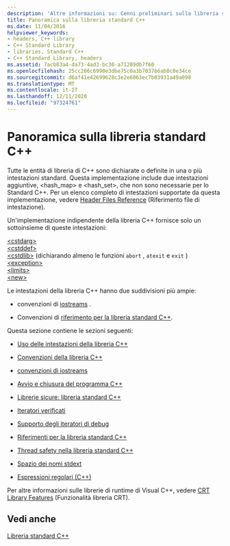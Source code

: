 ```yaml
---
description: 'Altre informazioni su: Cenni preliminari sulla libreria standard C++'
title: Panoramica sulla libreria standard C++
ms.date: 11/04/2016
helpviewer_keywords:
- headers, C++ library
- C++ Standard Library
- libraries, Standard C++
- C++ Standard Library, headers
ms.assetid: 7acb83a4-da73-4ad3-bc30-a71289db7f60
ms.openlocfilehash: 25cc206c6990e3dbe75c0a3b703766ab0c0e34ce
ms.sourcegitcommit: d6af41e42699628c3e2e6063ec7b03931a49a098
ms.translationtype: MT
ms.contentlocale: it-IT
ms.lasthandoff: 12/11/2020
ms.locfileid: "97324761"
---
```

# <a name="c-standard-library-overview"></a>Panoramica sulla libreria standard C++

Tutte le entità di libreria di C++ sono dichiarate o definite in una o più intestazioni standard. Questa implementazione include due intestazioni aggiuntive, \<hash_map> e \<hash_set>, che non sono necessarie per lo Standard C++. Per un elenco completo di intestazioni supportate da questa implementazione, vedere [Header Files Reference](../standard-library/cpp-standard-library-header-files.md) (Riferimento file di intestazione).

Un'implementazione indipendente della libreria C++ fornisce solo un sottoinsieme di queste intestazioni:

[\<cstdarg>](../standard-library/cstdarg.md)\
[\<cstddef>](../standard-library/cstddef.md)\
[\<cstdlib>](../standard-library/cstdlib.md) (dichiarando almeno le funzioni `abort` , `atexit` e `exit` ) \
[\<exception>](../standard-library/exception.md)\
[\<limits>](../standard-library/limits.md)\
[\<new>](../standard-library/new.md)

Le intestazioni della libreria C++ hanno due suddivisioni più ampie:

- convenzioni di [iostreams](../standard-library/iostreams-conventions.md) .

- Convenzioni di [riferimento per la libreria standard C++](../standard-library/cpp-standard-library-reference.md).

Questa sezione contiene le sezioni seguenti:

- [Uso delle intestazioni della libreria C++](../standard-library/using-cpp-library-headers.md)

- [Convenzioni della libreria C++](../standard-library/cpp-library-conventions.md)

- [convenzioni di iostreams](../standard-library/iostreams-conventions.md)

- [Avvio e chiusura del programma C++](../standard-library/cpp-program-startup-and-termination.md)

- [Librerie sicure: libreria standard C++](../standard-library/safe-libraries-cpp-standard-library.md)

- [Iteratori verificati](../standard-library/checked-iterators.md)

- [Supporto degli iteratori di debug](../standard-library/debug-iterator-support.md)

- [Riferimenti per la libreria standard C++](../standard-library/cpp-standard-library-reference.md)

- [Thread safety nella libreria standard C++](../standard-library/thread-safety-in-the-cpp-standard-library.md)

- [Spazio dei nomi stdext](../standard-library/stdext-namespace.md)

- [Espressioni regolari (C++)](../standard-library/regular-expressions-cpp.md)

Per altre informazioni sulle librerie di runtime di Visual C++, vedere [CRT Library Features](../c-runtime-library/crt-library-features.md) (Funzionalità libreria CRT).

## <a name="see-also"></a>Vedi anche

[Libreria standard C++](../standard-library/cpp-standard-library-reference.md)
